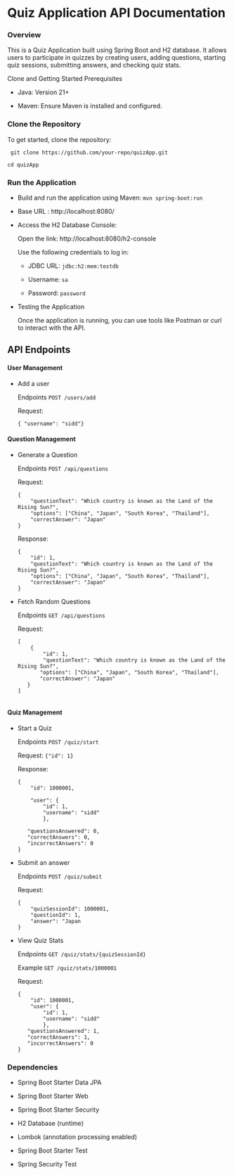 
# Quiz Application API Documentation


###  Overview

This is a Quiz Application built using Spring Boot and H2 database. It allows users to participate in quizzes by creating users, adding questions, starting quiz sessions, submitting answers, and checking quiz stats.


Clone and Getting Started
Prerequisites

* Java: Version 21+

* Maven: Ensure Maven is installed and configured.

### Clone the Repository
To get started, clone the repository:

` git clone https://github.com/your-repo/quizApp.git`

`cd quizApp
`

### Run the Application
 * Build and run the application using Maven:
    `mvn spring-boot:run`
 * Base URL : http://localhost:8080/
* Access the H2 Database Console:
       
    Open the link: http://localhost:8080/h2-console
    
    Use the following credentials to log in:
    
    * JDBC URL: `jdbc:h2:mem:testdb`

    * Username: `sa`
    * Password: `password`
* Testing the Application

    Once the application is running, you can use tools like Postman or curl to interact with the API.



## API Endpoints
 #### User Management

 * Add a user
     
     Endpoints `POST /users/add`

     Request:
     
     `{ "username": "sidd"}`



 #### Question Management


 * Generate a Question
     
     Endpoints `POST /api/questions`

     Request:     
     ``` 
     {
         "questionText": "Which country is known as the Land of the Rising Sun?",
         "options": ["China", "Japan", "South Korea", "Thailand"],
         "correctAnswer": "Japan"
    }
    ```

    Response:
    ```
    {
        "id": 1,
        "questionText": "Which country is known as the Land of the Rising Sun?",
        "options": ["China", "Japan", "South Korea", "Thailand"],
        "correctAnswer": "Japan"
    }

    ```

 * Fetch Random Questions

     Endpoints `GET /api/questions`

     Request:
     ```
     [
         {
             "id": 1,
             "questionText": "Which country is known as the Land of the Rising Sun?",
            "options": ["China", "Japan", "South Korea", "Thailand"],
            "correctAnswer": "Japan"
        }
    ]


     ```
     



 #### Quiz Management

 * Start a Quiz
     
     Endpoints `POST /quiz/start`

     Request:
     `{"id": 1}`


     Response:
     
     ``` 
     { 
         "id": 1000001,

         "user": {
             "id": 1,
             "username": "sidd"
             },   

        "questionsAnswered": 0,
        "correctAnswers": 0,
        "incorrectAnswers": 0
    }

 * Submit an answer 
     
     Endpoints `POST /quiz/submit`

     Request:
     ```
     {
         "quizSessionId": 1000001,
         "questionId": 1,
         "answer": "Japan
    }

     ```


 * View Quiz Stats

 
     
     Endpoints `GET /quiz/stats/{quizSessionId}`

    Example `GET /quiz/stats/1000001`

     Request:
     ```
     {
         "id": 1000001,
         "user": {
             "id": 1,
             "username": "sidd"
             },
        "questionsAnswered": 1,
        "correctAnswers": 1,
        "incorrectAnswers": 0
    }

     ```
     

### Dependencies

* Spring Boot Starter Data JPA

* Spring Boot Starter Web

* Spring Boot Starter Security

* H2 Database (runtime)

* Lombok (annotation processing enabled)

* Spring Boot Starter Test

* Spring Security Test
